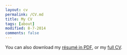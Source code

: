 ```yaml
---
layout: cv
permalink: /CV.md
title: My CV
tags: [about]
modified: 8-7-2014
comments: false
---
```


You can also download my <a href="path/to/your/CV.pdf" target="_blank">résumé in PDF</a>, or my <a href="path/to/your/CV.pdf" target="_blank">full CV</a>.
